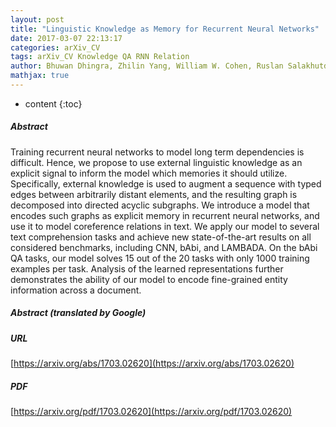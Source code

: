 ```yaml
---
layout: post
title: "Linguistic Knowledge as Memory for Recurrent Neural Networks"
date: 2017-03-07 22:13:17
categories: arXiv_CV
tags: arXiv_CV Knowledge QA RNN Relation
author: Bhuwan Dhingra, Zhilin Yang, William W. Cohen, Ruslan Salakhutdinov
mathjax: true
---
```


* content
{:toc}

##### Abstract
Training recurrent neural networks to model long term dependencies is difficult. Hence, we propose to use external linguistic knowledge as an explicit signal to inform the model which memories it should utilize. Specifically, external knowledge is used to augment a sequence with typed edges between arbitrarily distant elements, and the resulting graph is decomposed into directed acyclic subgraphs. We introduce a model that encodes such graphs as explicit memory in recurrent neural networks, and use it to model coreference relations in text. We apply our model to several text comprehension tasks and achieve new state-of-the-art results on all considered benchmarks, including CNN, bAbi, and LAMBADA. On the bAbi QA tasks, our model solves 15 out of the 20 tasks with only 1000 training examples per task. Analysis of the learned representations further demonstrates the ability of our model to encode fine-grained entity information across a document.

##### Abstract (translated by Google)


##### URL
[https://arxiv.org/abs/1703.02620](https://arxiv.org/abs/1703.02620)

##### PDF
[https://arxiv.org/pdf/1703.02620](https://arxiv.org/pdf/1703.02620)

